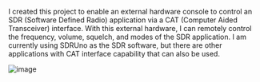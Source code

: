 I created this project to enable an external hardware console to control an SDR (Software Defined Radio) application via a CAT (Computer Aided Transceiver) interface. 
With this external hardware, I can remotely control the frequency, volume, squelch, and modes of the SDR application. 
I am currently using SDRUno as the SDR software, but there are other applications with CAT interface capability that can also be used.

![image](https://github.com/user-attachments/assets/3fca8b1d-54e4-449a-9493-bbb5523f1f57)
